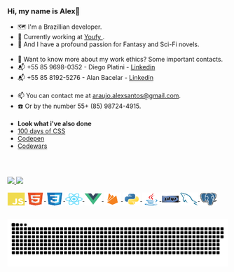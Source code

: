 ### Hi, my name is Alex👋

- 🗺️ I'm a Brazillian developer.   
- 🌱 Currently working at <a href='https://www.youfy.com.br/'> Youfy </a>.
- 📖 And I have a profound passion for Fantasy and Sci-Fi novels.
\
&nbsp;
- 🔨 Want to know more about my work ethics? Some important contacts.
- 📬 +55 85 9698-0352 - Diego Platini - <a href ='https://www.linkedin.com/in/diegoplatini/?locale=en_US'> Linkedin </a>
- 📬 +55 85 8192-5276 - Alan Bacelar - <a href ='https://www.linkedin.com/in/alanbacelar/'> Linkedin </a>
\
&nbsp;
- 📫 You can contact me at araujo.alexsantos@gmail.com.
- ☎️ Or by the number 55+ (85) 98724-4915.
\
&nbsp;
- <b>Look what i've also done</b>
- <a href='https://100dayscss.com/progress/Alex_Araujo/'> 100 days of CSS </a>
- <a href='https://codepen.io/Alex_Araujo'> Codepen </a>
- <a href='https://www.codewars.com/users/AraujoAlexS'> Codewars </a>

\
&nbsp;
 <div>
  <a href="https://github.com/AraujoAlexS">
  <img height="180em" src="https://github-readme-stats.vercel.app/api?username=AraujoAlexS&show_icons=true&theme=merko&include_all_commits=true&count_private=true"/>
  <img height="180em" src="https://github-readme-stats.vercel.app/api/top-langs/?username=AraujoAlexS&layout=compact&langs_count=7&theme=merko"/>
</div>
  
<div style="display: inline_block"><br>
  <img align="center" alt="JavaScript" height="30" width="40" src="https://raw.githubusercontent.com/devicons/devicon/master/icons/javascript/javascript-plain.svg">
  <img align="center" alt="HTML" height="30" width="40" src="https://raw.githubusercontent.com/devicons/devicon/master/icons/html5/html5-original.svg">
  <img align="center" alt="CSS" height="30" width="40" src="https://raw.githubusercontent.com/devicons/devicon/master/icons/css3/css3-original.svg">
  <img align="center" alt="React" height="30" width="40" src="https://raw.githubusercontent.com/devicons/devicon/master/icons/react/react-original.svg">
  <img align="center" alt="Vue" height="30" width="40" src="https://raw.githubusercontent.com/devicons/devicon/master/icons/vuejs/vuejs-original.svg"> 
 <img align="center" alt="Firebase" height="30" width="40" src="https://raw.githubusercontent.com/devicons/devicon/master/icons/firebase/firebase-plain.svg"> 
 <img align="center" alt="Python" height="30" width="40" src="https://raw.githubusercontent.com/devicons/devicon/master/icons/python/python-original.svg">
  <img align="center" alt="Java" height="30" width="40" src="https://raw.githubusercontent.com/devicons/devicon/master/icons/java/java-original.svg">
  <img align="center" alt="PHP" height="30" width="40" src="https://raw.githubusercontent.com/devicons/devicon/master/icons/php/php-original.svg">
  <img align="center" alt="MySQL" height="30" width="40" src="https://raw.githubusercontent.com/devicons/devicon/master/icons/mysql/mysql-original.svg">
  <img align="center" alt="PostgreSQL" height="30" width="40" src="https://raw.githubusercontent.com/devicons/devicon/master/icons/postgresql/postgresql-original.svg">
 </div>
 
 ##

 ![Snake animation](https://github.com/AraujoAlexS/AraujoAlexS/blob/output/github-contribution-grid-snake.svg)
